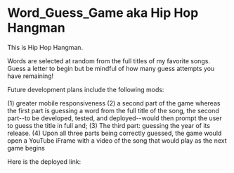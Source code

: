 # Word_Guess_Game aka Hip Hop Hangman

This is Hip Hop Hangman. 

Words are selected at random from the full titles of my favorite songs. 
Guess a letter to begin but be mindful of how many guess attempts you have remaining!

Future development plans include the following mods:

(1) greater mobile responsiveness
(2) a second part of the game whereas the first part is guessing a word from the full title of the song, the second part--to be developed, tested, and deployed--would then prompt the user to guess the title in full and;
(3) The third part: guessing the year of its release. 
(4) Upon all three parts being correctly guessed, the game would open a YouTube iFrame with a video of the song that would play as the next game begins

Here is the deployed link:


